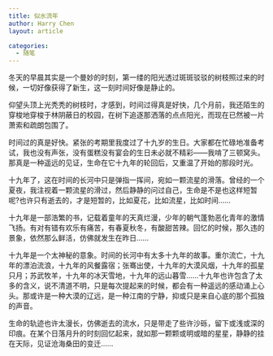 ```yaml
---
title: 似水流年
author: Harry Chen
layout: article

categories:
  - 随笔
---
```


  冬天的早晨其实是一个曼妙的时刻，第一缕的阳光透过斑斑驳驳的树枝照过来的时候，一切好像获得了新生，这一刻时间好像是静止的。

  仰望头顶上光秃秃的树枝时，才感到，时间过得真是好快，几个月前，我还陌生的穿梭地穿梭于林阴蔽日的校园，在树下追逐那洒落的点点阳光，而现在已然被一片萧索和疏朗包围了。

  时间过的真是好快。紧张的考期里我度过了十九岁的生日。大家都在忙碌地准备考试，我也没有声张，没有蛋糕没有宴会的生日未必就不精彩——我啃了三顿窝头。那真是一种遥远的见证，生命在它十九年的轮回后，又重温了开始的那段时光。

  十九年了，这在时间的长河中只是弹指一挥间，宛如一颗流星的滑落。曾经的一个夏夜，我注视着一颗流星的滑过，然后静静的问过自己，生命是不是也这样短暂呢?也许只有逝去的，才是短暂的，比如夏花，比如流星，比如时间……

  十九年是一部浩繁的书，记载着童年的天真烂漫，少年的朝气蓬勃恶化青年的激情飞扬。有对有错有欢乐有痛苦，有春夏秋冬，有酸甜苦辣。回忆的时候，那久违的景象，依然那么鲜活，仿佛就发生在昨日……

  十九年是一个太神秘的意象。时间的长河中有太多十九年的故事。重尔流亡，十九年的漂泊流浪，十九年的风餐露宿；张骞出使，十九年的大漠风烟，十九年的孤星只月；苏武牧羊，十九年的冰天雪地，十九年的远山暮雪……十九年也许包含了太多的含义，说不清道不明，只是每次提起来的时候，都会有一种遥远的感动涌上心头。那或许是一种大漠的辽远，是一种江南的宁静，抑或只是来自心底的那个孤独的声音。

  生命的轨迹也许太漫长，仿佛逝去的流水，只是带走了些许沙砾，留下或浅或深的印痕。在某个日落月升的时刻回忆起来，就如那一颗颗或明或暗的星星，静静的挂在天际，见证沧海桑田的变迁……
